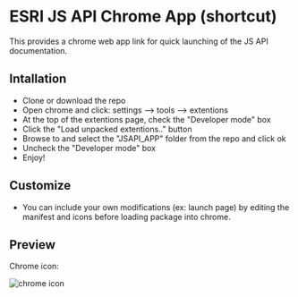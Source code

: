 # ESRI JS API Chrome App (shortcut)

This provides a chrome web app link for quick launching of the JS API documentation.

## Intallation

* Clone or download the repo
* Open chrome and click: settings --> tools --> extentions
* At the top of the extentions page, check the "Developer mode" box
* Click the "Load unpacked extentions.." button
* Browse to and select the "JSAPI_APP" folder from the repo and click ok
* Uncheck the "Developer mode" box
* Enjoy!

## Customize
* You can include your own modifications (ex: launch page) by editing the manifest and icons before loading package into chrome.

## Preview
Chrome icon:

![chrome icon](https://raw.github.com/DavidSpriggs/ChromeWebAppJSAPI/master/JSAPI_APP/icon128.png)
